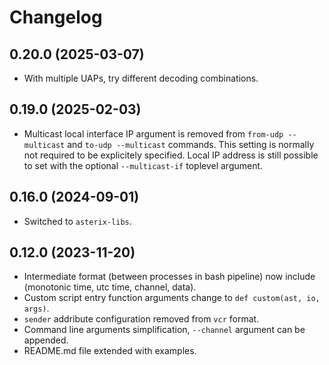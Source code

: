 # Changelog

## 0.20.0 (2025-03-07)

* With multiple UAPs, try different decoding combinations.

## 0.19.0 (2025-02-03)

* Multicast local interface IP argument is removed from `from-udp --multicast`
  and `to-udp --multicast` commands. This setting is normally not required to
  be explicitely specified.
  Local IP address is still possible to set with the optional `--multicast-if`
  toplevel argument.

## 0.16.0 (2024-09-01)

* Switched to `asterix-libs`.

## 0.12.0 (2023-11-20)

* Intermediate format (between processes in bash pipeline) now include
  (monotonic time, utc time, channel, data).
* Custom script entry function arguments change to `def custom(ast, io, args)`.
* `sender` addribute configuration removed from `vcr` format.
* Command line arguments simplification, `--channel` argument can be appended.
* README.md file extended with examples.

